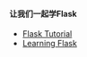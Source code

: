 #### 让我们一起学Flask

- [Flask Tutorial](https://androllen.github.io/2019/05/06/learning-flask.html)
- [Learning Flask](https://github.com/androllen/HiFlask)